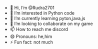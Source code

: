- 👋 Hi, I’m @Rudra2701
- 👀 I’m interested in Python code
- 🌱 I’m currently learning pyton,java,js
- 💞️ I’m looking to collaborate on my game
- 📫 How to reach me discord
- 😄 Pronouns: he,him
- ⚡ Fun fact: not much

<!---
Rudra2701/Rudra2701 is a ✨ special ✨ repository because its `README.md` (this file) appears on your GitHub profile.
You can click the Preview link to take a look at your changes.
--->
